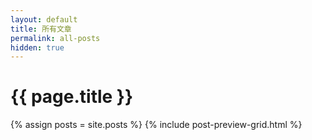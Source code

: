 ```yaml
---
layout: default
title: 所有文章
permalink: all-posts
hidden: true
---
```

<h1>{{ page.title }}</h1>

{% assign posts = site.posts %}
{% include post-preview-grid.html %}